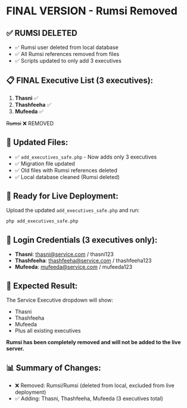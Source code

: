 # FINAL VERSION - Rumsi Removed

## ✅ **RUMSI DELETED**

- ✅ Rumsi user deleted from local database
- ✅ All Rumsi references removed from files
- ✅ Scripts updated to only add 3 executives

## 📋 **FINAL Executive List (3 executives):**

1. **Thasni** ✅
2. **Thashfeeha** ✅
3. **Mufeeda** ✅

~~Rumsi~~ ❌ REMOVED

## 🔧 **Updated Files:**

- ✅ `add_executives_safe.php` - Now adds only 3 executives
- ✅ Migration file updated 
- ✅ Old files with Rumsi references deleted
- ✅ Local database cleaned (Rumsi deleted)

## 🚀 **Ready for Live Deployment:**

Upload the updated `add_executives_safe.php` and run:

```bash
php add_executives_safe.php
```

## 📝 **Login Credentials (3 executives only):**

- **Thasni**: thasni@service.com / thasni123
- **Thashfeeha**: thashfeeha@service.com / thashfeeha123  
- **Mufeeda**: mufeeda@service.com / mufeeda123

## 🎯 **Expected Result:**

The Service Executive dropdown will show:
- Thasni
- Thashfeeha
- Mufeeda
- Plus all existing executives

**Rumsi has been completely removed and will not be added to the live server.**

## 📊 **Summary of Changes:**
- ❌ Removed: Rumsi/Rumsi (deleted from local, excluded from live deployment)
- ✅ Adding: Thasni, Thashfeeha, Mufeeda (3 executives total)
